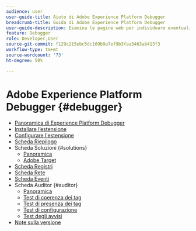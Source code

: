 ```yaml
---
audience: user
user-guide-title: Aiuto di Adobe Experience Platform Debugger
breadcrumb-title: Guida di Adobe Experience Platform Debugger
user-guide-description: Esamina le pagine web per individuare eventuali problemi relativi alle implementazioni di Experience Platform, utilizzando Adobe Experience Platform Debugger per Chrome e Firefox.
feature: Debugger
role: Developer,User
source-git-commit: f129c215ebc5dc169b9a7ef9b3faa3463ab413f3
workflow-type: tm+mt
source-wordcount: '73'
ht-degree: 50%

---
```



# Adobe Experience Platform Debugger {#debugger}

* [Panoramica di Experience Platform Debugger](./home.md)
* [Installare l’estensione](./install-debugger.md)
* [Configurare l&#39;estensione](./configure-debugger.md)
* [Scheda Riepilogo](./summary.md)
* Scheda Soluzioni {#solutions}
   * [Panoramica](./solutions/overview.md)
   * [Adobe Target](./solutions/target.md)
* [Scheda Registri](./logs.md)
* [Scheda Rete](./network.md)
* [Scheda Eventi](./events.md)
* Scheda Auditor {#auditor}
   * [Panoramica](./auditor/overview.md)
   * [Test di coerenza dei tag](./auditor/tag-consistency.md)
   * [Test di presenza dei tag](./auditor/tag-presence.md)
   * [Test di configurazione](./auditor/configuration.md)
   * [Test degli avvisi](./auditor/alerts.md)
* [Note sulla versione](./release-notes.md)
